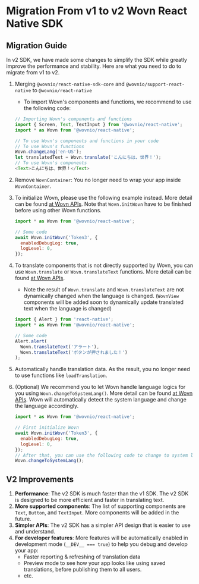 # Migration From v1 to v2 Wovn React Native SDK

## Migration Guide

In v2 SDK, we have made some changes to simplify the SDK while greatly improve the performance and stability. Here are what you need to do to migrate from v1 to v2.

1. Merging `@wovnio/react-native-sdk-core` and `@wovnio/support-react-native` to `@wovnio/react-native`

    - To import Wovn's components and functions, we recommend to use the following code:

    ```javascript
    // Importing Wovn's components and functions
    import { Screen, Text, TextInput } from '@wovnio/react-native';
    import * as Wovn from '@wovnio/react-native';
    
    // To use Wovn's components and functions in your code
    // To use Wovn's functions
    Wovn.changeLang('en-US');
    let translatedText = Wovn.translate('こんにちは、世界！');
    // To use Wovn's components
    <Text>こんにちは、世界！</Text>
    ```

2. Remove `WovnContainer`: You no longer need to wrap your app inside `WovnContainer`.
3. To initialize Wovn, please use the following example instead. More detail can be found [at Wovn APIs](./wovn_apis.md#initWovn). Note that `Wovn.initWovn` have to be finished before using other Wovn functions.

    ```javascript
    import * as Wovn from '@wovnio/react-native';
    
    // Some code
    await Wovn.initWovn('Token3', {
      enabledDebugLog: true,
      logLevel: 0,
    });
    ```

4. To translate components that is not directly supported by Wovn, you can use `Wovn.translate` or `Wovn.translateText` functions. More detail can be found [at Wovn APIs](./wovn_apis.md#Translation).

    - Note the result of `Wovn.translate` and `Wovn.translateText` are not dynamically changed when the language is changed. (`WovnView` components will be added soon to dynamically update translated text when the language is changed)

    ```javascript
    import { Alert } from 'react-native';
    import * as Wovn from '@wovnio/react-native';
    
    // Some code
    Alert.alert(
      Wovn.translateText('アラート'),
      Wovn.translateText('ボタンが押されました！')
    );
    ```

5. Automatically handle translation data. As the result, you no longer need to use functions like `loadTranslation`.
6. (Optional) We recommend you to let Wovn handle language logics for you using `Wovn.changeToSystemLang()`. More detail can be found [at Wovn APIs](./wovn_apis.md#changeToSystemLang). Wovn will automatically detect the system language and change the language accordingly.

    ```javascript
    import * as Wovn from '@wovnio/react-native';
    
    // First initialize Wovn
    await Wovn.initWovn('Token3', {
      enabledDebugLog: true,
      logLevel: 0,
    });
    // After that, you can use the following code to change to system language
    Wovn.changeToSystemLang();
    ```

## V2 Improvements

1. **Performance**: The v2 SDK is much faster than the v1 SDK. The v2 SDK is designed to be more efficient and faster in translating text.
2. **More supported components**: The list of supporting components are `Text`, `Button`, and `TextInput`. More components will be added in the future.
3. **Simpler APIs**: The v2 SDK has a simpler API design that is easier to use and understand.
4. **For developer features**: More features will be automatically enabled in development mode (`__DEV__ === true`) to help you debug and develop your app:
    - Faster reporting & refreshing of translation data
    - Preview mode to see how your app looks like using saved translations, before publishing them to all users.
    - etc.
